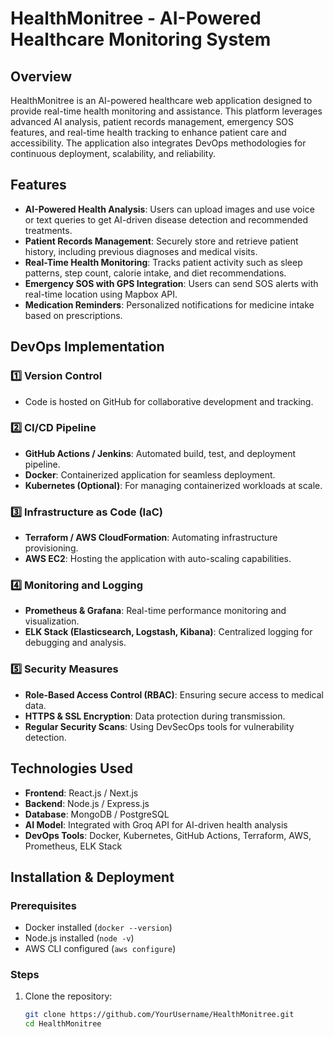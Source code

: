 # HealthMonitree - AI-Powered Healthcare Monitoring System

## Overview
HealthMonitree is an AI-powered healthcare web application designed to provide real-time health monitoring and assistance. This platform leverages advanced AI analysis, patient records management, emergency SOS features, and real-time health tracking to enhance patient care and accessibility. The application also integrates DevOps methodologies for continuous deployment, scalability, and reliability.

## Features
- **AI-Powered Health Analysis**: Users can upload images and use voice or text queries to get AI-driven disease detection and recommended treatments.
- **Patient Records Management**: Securely store and retrieve patient history, including previous diagnoses and medical visits.
- **Real-Time Health Monitoring**: Tracks patient activity such as sleep patterns, step count, calorie intake, and diet recommendations.
- **Emergency SOS with GPS Integration**: Users can send SOS alerts with real-time location using Mapbox API.
- **Medication Reminders**: Personalized notifications for medicine intake based on prescriptions.

## DevOps Implementation
### 1️⃣ Version Control
- Code is hosted on GitHub for collaborative development and tracking.

### 2️⃣ CI/CD Pipeline
- **GitHub Actions / Jenkins**: Automated build, test, and deployment pipeline.
- **Docker**: Containerized application for seamless deployment.
- **Kubernetes (Optional)**: For managing containerized workloads at scale.

### 3️⃣ Infrastructure as Code (IaC)
- **Terraform / AWS CloudFormation**: Automating infrastructure provisioning.
- **AWS EC2**: Hosting the application with auto-scaling capabilities.

### 4️⃣ Monitoring and Logging
- **Prometheus & Grafana**: Real-time performance monitoring and visualization.
- **ELK Stack (Elasticsearch, Logstash, Kibana)**: Centralized logging for debugging and analysis.

### 5️⃣ Security Measures
- **Role-Based Access Control (RBAC)**: Ensuring secure access to medical data.
- **HTTPS & SSL Encryption**: Data protection during transmission.
- **Regular Security Scans**: Using DevSecOps tools for vulnerability detection.

## Technologies Used
- **Frontend**: React.js / Next.js
- **Backend**: Node.js / Express.js
- **Database**: MongoDB / PostgreSQL
- **AI Model**: Integrated with Groq API for AI-driven health analysis
- **DevOps Tools**: Docker, Kubernetes, GitHub Actions, Terraform, AWS, Prometheus, ELK Stack

## Installation & Deployment
### Prerequisites
- Docker installed (`docker --version`)
- Node.js installed (`node -v`)
- AWS CLI configured (`aws configure`)

### Steps
1. Clone the repository:
   ```sh
   git clone https://github.com/YourUsername/HealthMonitree.git
   cd HealthMonitree
